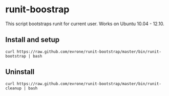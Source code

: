 # runit-boostrap

This script bootstraps runit for current user. Works on Ubuntu 10.04 - 12.10.

## Install and setup

```
curl https://raw.github.com/evrone/runit-bootstrap/master/bin/runit-bootstrap | bash
```

## Uninstall

```
curl https://raw.github.com/evrone/runit-bootstrap/master/bin/runit-cleanup | bash
```

